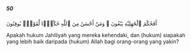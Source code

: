 ##### 50

<span class="ayah">أَفَحُكْمَ ٱلْجَٰهِلِيَّةِ يَبْغُونَ ۚ وَمَنْ أَحْسَنُ مِنَ ٱللَّهِ حُكْمًۭا لِّقَوْمٍۢ يُوقِنُونَ</span>

<span class="ayah_translation">Apakah hukum Jahiliyah yang mereka kehendaki, dan (hukum) siapakah yang lebih baik daripada (hukum) Allah bagi orang-orang yang yakin?</span>
